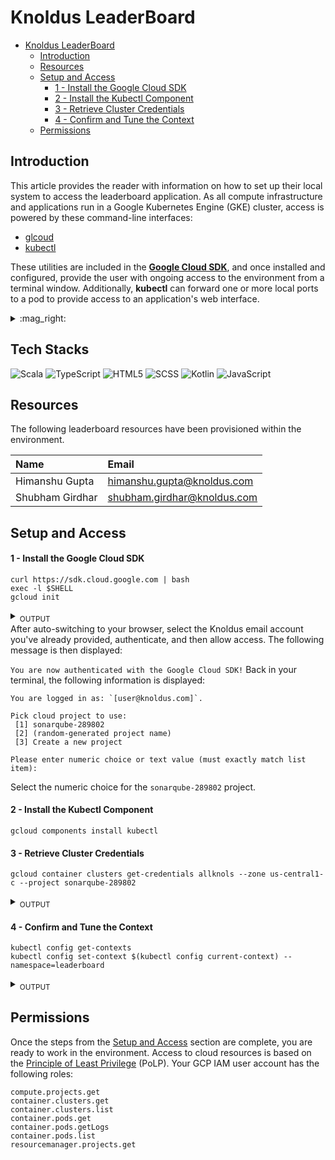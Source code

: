 # Knoldus LeaderBoard
- [Knoldus LeaderBoard](#knoldus-leaderboard)
  - [Introduction](#introduction)
  - [Resources](#resources)
  - [Setup and Access](#setup-and-access)
      - [1 - Install the Google Cloud SDK](#1---install-the-google-cloud-sdk)
      - [2 - Install the Kubectl Component](#2---install-the-kubectl-component)
      - [3 - Retrieve Cluster Credentials](#3---retrieve-cluster-credentials)
      - [4 - Confirm and Tune the Context](#4---confirm-and-tune-the-context)
  - [Permissions](#permissions)

## Introduction
This article provides the reader with information on how to set up their local system to access the leaderboard application. As all compute infrastructure and applications run in a Google Kubernetes Engine (GKE) cluster, access is powered by these command-line interfaces:

* [glcoud](https://cloud.google.com/sdk/gcloud)
* [kubectl](https://kubernetes.io/docs/reference/kubectl/overview/)

These utilities are included in the **[Google Cloud SDK](https://cloud.google.com/sdk#section-1)**, and once installed and configured, provide the user with ongoing access to the environment from a terminal window. Additionally, **kubectl** can forward one or more local ports to a pod to provide access to an application's web interface.

<details>
<summary>:mag_right:</summary>  
> <sub>GKE provides a managed environment for containerized applications using Google infrastructure powered by Kubernetes. The environment consists of nodes (Compute Engine instances) grouped together to form a cluster. Nodes have been further organized by role into pools.</sub>
</details>

## Tech Stacks
<img alt="Scala" src="https://img.shields.io/badge/scala-%23FA7343.svg?&style=for-the-badge&logo=scala&logoColor=white"/> <img alt="TypeScript" src="https://img.shields.io/badge/typescript%20-%23007ACC.svg?&style=for-the-badge&logo=typescript&logoColor=white"/> <img alt="HTML5" src="https://img.shields.io/badge/html5%20-%23E34F26.svg?&style=for-the-badge&logo=html5&logoColor=white"/>  <img alt="SCSS" src="https://img.shields.io/badge/-scss-E10098?style=for-the-badge&logo=scss"/> <img alt="Kotlin" src="https://img.shields.io/badge/kotlin-%230095D5.svg?&style=for-the-badge&logo=kotlin&logoColor=white"/>  <img alt="JavaScript" src="https://img.shields.io/badge/javascript%20-%23323330.svg?&style=for-the-badge&logo=javascript&logoColor=%23F7DF1E"/> 


## Resources
The following leaderboard resources have been provisioned within the environment.  

| Name | Email |  
| :--- | :--- |  
| Himanshu Gupta | himanshu.gupta@knoldus.com |  
| Shubham Girdhar | shubham.girdhar@knoldus.com |

## Setup and Access
#### 1 - Install the Google Cloud SDK

```shell
curl https://sdk.cloud.google.com | bash
exec -l $SHELL
gcloud init
```
<details>
<summary><sub>OUTPUT</sub></summary>
<sub>
```
Welcome! This command will take you through the configuration of gcloud.
Your current configuration has been set to: [default]
You can skip diagnostics next time by using the following flag:
  gcloud init --skip-diagnostics
Network diagnostic detects and fixes local network connection issues.
Checking network connection...done.
Reachability Check passed.
Network diagnostic passed (1/1 checks passed).
You must log in to continue. Would you like to log in (Y/n)?  
```
</sub>
</details>
After auto-switching to your browser, select the Knoldus email account you've already provided, authenticate, and then allow access. The following message is then displayed:

`You are now authenticated with the Google Cloud SDK!`
Back in your terminal, the following information is displayed:

```Your browser has been opened to visit: https://accounts.google.com/o/oauth2/auth? ... 
You are logged in as: `[user@knoldus.com]`.

Pick cloud project to use:  
 [1] sonarqube-289802
 [2] (random-generated project name)   
 [3] Create a new project  

Please enter numeric choice or text value (must exactly match list item):
```
Select the numeric choice for the `sonarqube-289802` project.

#### 2 - Install the Kubectl Component
```shell
gcloud components install kubectl
```

#### 3 - Retrieve Cluster Credentials
```shell
gcloud container clusters get-credentials allknols --zone us-central1-c --project sonarqube-289802
```
<details>
<summary><sub>OUTPUT</sub></summary>
<sub>

```
Fetching cluster endpoint and auth data.
kubeconfig entry generated for allknols.
```

</sub>
</details>  

#### 4 - Confirm and Tune the Context
```shell
kubectl config get-contexts
kubectl config set-context $(kubectl config current-context) --namespace=leaderboard
```
<details>
<summary><sub>OUTPUT</sub></summary>
<sub>

```
CURRENT   NAME                                 CLUSTER                              AUTHINFO                             NAMESPACE
*         allknols                                      gke_sonarqube-289802_us-central1-c_allknols   gke_sonarqube-289802_us-central1-c_allknols   

Context "gke_sonarqube-289802_us-central1-c_allknols" modified.

```

</sub>
</details>


## Permissions

Once the steps from the [Setup and Access](#setup-and-access) section are complete, you are ready to work in the environment. Access to  cloud resources is based on the [Principle of Least Privilege](https://en.wikipedia.org/wiki/Principle_of_least_privilege) (PoLP). Your GCP IAM user account has the following roles:

```
compute.projects.get
container.clusters.get
container.clusters.list
container.pods.get
container.pods.getLogs
container.pods.list
resourcemanager.projects.get
```
